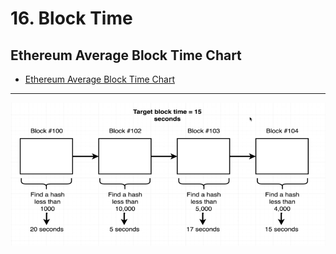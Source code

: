 #   16. Block Time

##  Ethereum Average Block Time Chart

-   [Ethereum Average Block Time Chart](https://etherscan.io/chart/blocktime)

---

![Block Time](../imgs/16_Block-Time.png)